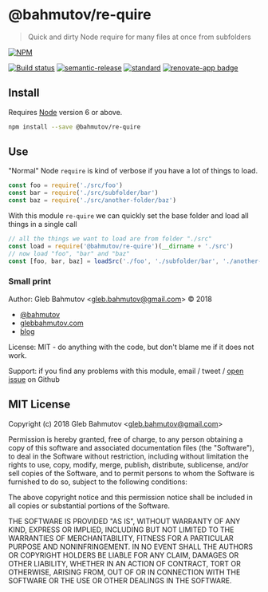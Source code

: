 # @bahmutov/re-quire

> Quick and dirty Node require for many files at once from subfolders

[![NPM][npm-icon]][npm-url]

[![Build status][ci-image]][ci-url]
[![semantic-release][semantic-image]][semantic-url]
[![standard][standard-image]][standard-url]
[![renovate-app badge][renovate-badge]][renovate-app]

## Install

Requires [Node](https://nodejs.org/en/) version 6 or above.

```sh
npm install --save @bahmutov/re-quire
```

## Use

"Normal" Node `require` is kind of verbose if you have a lot of things to load.

```js
const foo = require('./src/foo')
const bar = require('./src/subfolder/bar')
const baz = require('./src/another-folder/baz')
```

With this module `re-quire` we can quickly set the base folder and load all things in a single call

```js
// all the things we want to load are from folder "./src"
const load = require('@bahmutov/re-quire')(__dirname + './src')
// now load "foo", "bar" and "baz"
const [foo, bar, baz] = loadSrc('./foo', './subfolder/bar', './another-folder/baz')
```

### Small print

Author: Gleb Bahmutov &lt;gleb.bahmutov@gmail.com&gt; &copy; 2018

* [@bahmutov](https://twitter.com/bahmutov)
* [glebbahmutov.com](https://glebbahmutov.com)
* [blog](https://glebbahmutov.com/blog)

License: MIT - do anything with the code, but don't blame me if it does not work.

Support: if you find any problems with this module, email / tweet /
[open issue](https://github.com/bahmutov/re-quire/issues) on Github

## MIT License

Copyright (c) 2018 Gleb Bahmutov &lt;gleb.bahmutov@gmail.com&gt;

Permission is hereby granted, free of charge, to any person
obtaining a copy of this software and associated documentation
files (the "Software"), to deal in the Software without
restriction, including without limitation the rights to use,
copy, modify, merge, publish, distribute, sublicense, and/or sell
copies of the Software, and to permit persons to whom the
Software is furnished to do so, subject to the following
conditions:

The above copyright notice and this permission notice shall be
included in all copies or substantial portions of the Software.

THE SOFTWARE IS PROVIDED "AS IS", WITHOUT WARRANTY OF ANY KIND,
EXPRESS OR IMPLIED, INCLUDING BUT NOT LIMITED TO THE WARRANTIES
OF MERCHANTABILITY, FITNESS FOR A PARTICULAR PURPOSE AND
NONINFRINGEMENT. IN NO EVENT SHALL THE AUTHORS OR COPYRIGHT
HOLDERS BE LIABLE FOR ANY CLAIM, DAMAGES OR OTHER LIABILITY,
WHETHER IN AN ACTION OF CONTRACT, TORT OR OTHERWISE, ARISING
FROM, OUT OF OR IN CONNECTION WITH THE SOFTWARE OR THE USE OR
OTHER DEALINGS IN THE SOFTWARE.

[npm-icon]: https://nodei.co/npm/@bahmutov/re-quire.svg?downloads=true
[npm-url]: https://npmjs.org/package/@bahmutov/re-quire
[ci-image]: https://travis-ci.org/bahmutov/re-quire.svg?branch=master
[ci-url]: https://travis-ci.org/bahmutov/re-quire
[semantic-image]: https://img.shields.io/badge/%20%20%F0%9F%93%A6%F0%9F%9A%80-semantic--release-e10079.svg
[semantic-url]: https://github.com/semantic-release/semantic-release
[standard-image]: https://img.shields.io/badge/code%20style-standard-brightgreen.svg
[standard-url]: http://standardjs.com/
[renovate-badge]: https://img.shields.io/badge/renovate-app-blue.svg
[renovate-app]: https://renovateapp.com/
